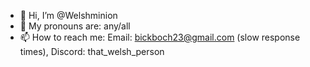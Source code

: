 - 👋 Hi, I’m @Welshminion
- 👀 My pronouns are: any/all
- 📫 How to reach me: Email: bickboch23@gmail.com (slow response times), Discord: that_welsh_person

<!---
Welshminion/Welshminion is a ✨ special ✨ repository because its `README.md` (this file) appears on your GitHub profile.
You can click the Preview link to take a look at your changes.
--->
